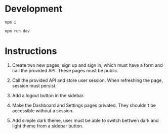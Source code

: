 # Development

```
npm i
```

```
npm run dev
```

# Instructions

1. Create two new pages, sign up and sign in, which must have a form and call the provided API. These pages must be public.

2. Call the provided API and store user session. When refreshing the page, session must persist.

4. Add a logout button in the sidebar.

3. Make the Dashboard and Settings pages privated. They shouldn't be accessible without a session.

4. Add simple dark theme, user must be able to switch bettwen dark and light theme from a sidebar button.